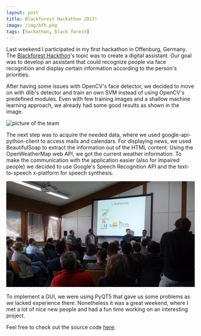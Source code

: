 ```yaml
---
layout: post
title: Blackforest Hackathon 2017!
image: /img/bfh.png
tags: [hackathon, black forest]
---
```


Last weekend I participated in my first hackathon in Offenburg, Germany. The [Blackforest Hackthon](http://www.blackforest-hackathon.com)'s topic was to create a digital assistant. Our goal was to develop an assistant that could recognize people via face recognition and display certain information according to the person's priorities.

After having some issues with OpenCV's face detector, we decided to move on with dlib's detector and train an own SVM instead of using OpenCV's predefined modules. Even with few training images and a shallow machine learning approach, we already had some good results as shown in the image.

![picture of the team](https://img1.picload.org/image/dgccigci/bildschirmfoto2017-10-08um02.2.png)

The next step was to acquire the needed data, where we used google-api-python-client to access mails and calendars. For displaying news, we used BeautifulSoap to extract the information out of the HTML content. Using the OpenWeatherMap web API, we got the current weather information. To make the communication with the application easier (also for impaired people) we decided to use Google's Speech Recognition API and the text-to-speech x-platform for speech synthesis.

![our team presenting](/img/blackforesthackathon.jpeg)

To implement a GUI, we were using PyQT5 that gave us some problems as we lacked experience there. Nonetheless it was a great weekend, where I met a lot of nice new people and had a fun time working on an interesting project.

Feel free to check out the source code [here](https://github.com/manu183/BlackForestHackathon).